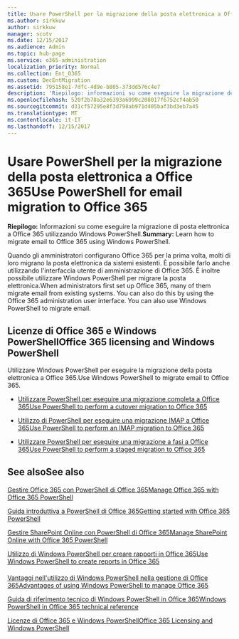 ```yaml
---
title: Usare PowerShell per la migrazione della posta elettronica a Office 365
ms.author: sirkkuw
author: sirkkuw
manager: scotv
ms.date: 12/15/2017
ms.audience: Admin
ms.topic: hub-page
ms.service: o365-administration
localization_priority: Normal
ms.collection: Ent_O365
ms.custom: DecEntMigration
ms.assetid: 795158e1-7dfc-4d9e-b805-373dd576c4e7
description: 'Riepilogo: informazioni su come eseguire la migrazione della posta elettronica a Office 365 utilizzando Windows PowerShell.'
ms.openlocfilehash: 520f2b78a32e6393a6999c208017f6752cf4ab50
ms.sourcegitcommit: d31cf57295e8f3d798ab971d405baf3bd3eb7a45
ms.translationtype: MT
ms.contentlocale: it-IT
ms.lasthandoff: 12/15/2017
---
```

# <a name="use-powershell-for-email-migration-to-office-365"></a><span data-ttu-id="51421-103">Usare PowerShell per la migrazione della posta elettronica a Office 365</span><span class="sxs-lookup"><span data-stu-id="51421-103">Use PowerShell for email migration to Office 365</span></span>

 <span data-ttu-id="51421-104">**Riepilogo:** Informazioni su come eseguire la migrazione di posta elettronica a Office 365 utilizzando Windows PowerShell.</span><span class="sxs-lookup"><span data-stu-id="51421-104">**Summary:** Learn how to migrate email to Office 365 using Windows PowerShell.</span></span>
  
<span data-ttu-id="51421-p101">Quando gli amministratori configurano Office 365 per la prima volta, molti di loro migrano la posta elettronica da sistemi esistenti. È possibile farlo anche utilizzando l'interfaccia utente di amministrazione di Office 365. È inoltre possibile utilizzare Windows PowerShell per migrare la posta elettronica.</span><span class="sxs-lookup"><span data-stu-id="51421-p101">When administrators first set up Office 365, many of them migrate email from existing systems. You can also do this by using the Office 365 administration user interface. You can also use Windows PowerShell to migrate email.</span></span>
  
## <a name="office-365-licensing-and-windows-powershell"></a><span data-ttu-id="51421-108">Licenze di Office 365 e Windows PowerShell</span><span class="sxs-lookup"><span data-stu-id="51421-108">Office 365 licensing and Windows PowerShell</span></span>

<span data-ttu-id="51421-109">Utilizzare Windows PowerShell per eseguire la migrazione della posta elettronica a Office 365.</span><span class="sxs-lookup"><span data-stu-id="51421-109">Use Windows PowerShell to migrate email to Office 365.</span></span> 
  
- [<span data-ttu-id="51421-110">Utilizzare PowerShell per eseguire una migrazione completa a Office 365</span><span class="sxs-lookup"><span data-stu-id="51421-110">Use PowerShell to perform a cutover migration to Office 365</span></span>](use-powershell-to-perform-a-cutover-migration-to-office-365.md)
    
- [<span data-ttu-id="51421-111">Utilizzo di PowerShell per eseguire una migrazione IMAP a Office 365</span><span class="sxs-lookup"><span data-stu-id="51421-111">Use PowerShell to perform an IMAP migration to Office 365</span></span>](use-powershell-to-perform-an-imap-migration-to-office-365.md)
    
- [<span data-ttu-id="51421-112">Utilizzare PowerShell per eseguire una migrazione a fasi a Office 365</span><span class="sxs-lookup"><span data-stu-id="51421-112">Use PowerShell to perform a staged migration to Office 365</span></span>](use-powershell-to-perform-a-staged-migration-to-office-365.md)
    
## <a name="see-also"></a><span data-ttu-id="51421-113">See also</span><span class="sxs-lookup"><span data-stu-id="51421-113">See also</span></span>

#### 

[<span data-ttu-id="51421-114">Gestire Office 365 con PowerShell di Office 365</span><span class="sxs-lookup"><span data-stu-id="51421-114">Manage Office 365 with Office 365 PowerShell</span></span>](manage-office-365-with-office-365-powershell.md)
  
[<span data-ttu-id="51421-115">Guida introduttiva a PowerShell di Office 365</span><span class="sxs-lookup"><span data-stu-id="51421-115">Getting started with Office 365 PowerShell</span></span>](getting-started-with-office-365-powershell.md)
  
[<span data-ttu-id="51421-116">Gestire SharePoint Online con PowerShell di Office 365</span><span class="sxs-lookup"><span data-stu-id="51421-116">Manage SharePoint Online with Office 365 PowerShell</span></span>](manage-sharepoint-online-with-office-365-powershell.md)
  
[<span data-ttu-id="51421-117">Utilizzo di Windows PowerShell per creare rapporti in Office 365</span><span class="sxs-lookup"><span data-stu-id="51421-117">Use Windows PowerShell to create reports in Office 365</span></span>](use-windows-powershell-to-create-reports-in-office-365.md)
#### 

[<span data-ttu-id="51421-118">Vantaggi nell'utilizzo di Windows PowerShell nella gestione di Office 365</span><span class="sxs-lookup"><span data-stu-id="51421-118">Advantages of using Windows PowerShell to manage Office 365</span></span>](http://technet.microsoft.com/library/15144a50-453e-4cd5-befd-bc6736697967.aspx)
  
[<span data-ttu-id="51421-119">Guida di riferimento tecnico di Windows PowerShell in Office 365</span><span class="sxs-lookup"><span data-stu-id="51421-119">Windows PowerShell in Office 365 technical reference</span></span>](http://technet.microsoft.com/library/10d5c66a-7579-4319-aaa5-7a5e21d49cea.aspx)
  
[<span data-ttu-id="51421-120">Licenze di Office 365 e Windows PowerShell</span><span class="sxs-lookup"><span data-stu-id="51421-120">Office 365 Licensing and Windows PowerShell</span></span>](http://technet.microsoft.com/library/6ca0e430-f7ba-4184-becf-14c6c5c8dde5.aspx)


